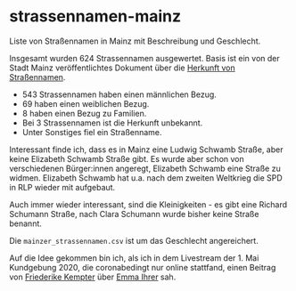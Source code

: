 # strassennamen-mainz
Liste von Straßennamen in Mainz mit Beschreibung und Geschlecht.

Insgesamt wurden 624 Strassennamen ausgewertet. Basis ist ein von der Stadt Mainz veröffentlichtes Dokument über die [Herkunft von Straßennamen](https://www.mainz.de/kultur-und-wissenschaft/bibliotheken-und-archive/stadtarchiv/strassennamen.php).

* 543 Strassennamen haben einen männlichen Bezug.
* 69 haben einen weiblichen Bezug.
* 8 haben einen Bezug zu Familien.
* Bei 3 Strassennamen ist die Herkunft unbekannt.
* Unter Sonstiges fiel ein Straßenname.

Interessant finde ich, dass es in Mainz eine Ludwig Schwamb Straße, aber keine Elizabeth Schwamb Straße gibt. Es wurde aber schon von verschiedenen Bürger:innen angeregt, Elizabeth Schwamb eine Straße zu widmen. Elizabeth Schwamb hat u.a. nach dem zweiten Weltkrieg die SPD in RLP wieder mit aufgebaut.

Auch immer wieder interessant, sind die Kleinigkeiten - es gibt eine Richard Schumann Straße, nach Clara Schumann wurde bisher keine Straße benannt.

Die `mainzer_strassennamen.csv` ist um das Geschlecht angereichert.

Auf die Idee gekommen bin ich, als ich in dem Livestream der 1. Mai Kundgebung 2020, die coronabedingt nur online stattfand, einen Beitrag von [Friederike Kempter](https://de.wikipedia.org/wiki/Friederike_Kempter)  über [Emma Ihrer](https://de.wikipedia.org/wiki/Emma_Ihrer) sah.
